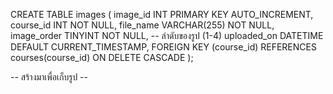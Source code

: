 CREATE TABLE images (
    image_id INT PRIMARY KEY AUTO_INCREMENT,
    course_id INT NOT NULL,
    file_name VARCHAR(255) NOT NULL,
    image_order TINYINT NOT NULL, -- ลำดับของรูป (1-4)
    uploaded_on DATETIME DEFAULT CURRENT_TIMESTAMP,
    FOREIGN KEY (course_id) REFERENCES courses(course_id) ON DELETE CASCADE
);

-- สร้างมาเพื่อเก็บรูป --
